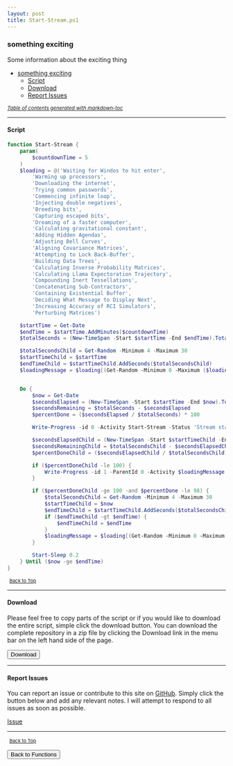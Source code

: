 ```yaml
---
layout: post
title: Start-Stream.ps1
---
```


### something exciting

Some information about the exciting thing

- [something exciting](#something-exciting)
  - [Script](#script)
  - [Download](#download)
  - [Report Issues](#report-issues)

<small><i><a href='http://ecotrust-canada.github.io/markdown-toc/'>Table of contents generated with markdown-toc</a></i></small>

---

#### Script

```powershell
function Start-Stream {
    param(
        $countdownTime = 5
    )
    $loading = @('Waiting for Windos to hit enter',
        'Warming up processors',
        'Downloading the internet',
        'Trying common passwords',
        'Commencing infinite loop',
        'Injecting double negatives',
        'Breeding bits',
        'Capturing escaped bits',
        'Dreaming of a faster computer',
        'Calculating gravitational constant',
        'Adding Hidden Agendas',
        'Adjusting Bell Curves',
        'Aligning Covariance Matrices',
        'Attempting to Lock Back-Buffer',
        'Building Data Trees',
        'Calculating Inverse Probability Matrices',
        'Calculating Llama Expectoration Trajectory',
        'Compounding Inert Tessellations',
        'Concatenating Sub-Contractors',
        'Containing Existential Buffer',
        'Deciding What Message to Display Next',
        'Increasing Accuracy of RCI Simulators',
        'Perturbing Matrices')

    $startTime = Get-Date
    $endTime = $startTime.AddMinutes($countdownTime)
    $totalSeconds = (New-TimeSpan -Start $startTime -End $endTime).TotalSeconds

    $totalSecondsChild = Get-Random -Minimum 4 -Maximum 30
    $startTimeChild = $startTime
    $endTimeChild = $startTimeChild.AddSeconds($totalSecondsChild)
    $loadingMessage = $loading[(Get-Random -Minimum 0 -Maximum ($loading.Length - 1))]


    Do {
        $now = Get-Date
        $secondsElapsed = (New-TimeSpan -Start $startTime -End $now).TotalSeconds
        $secondsRemaining = $totalSeconds - $secondsElapsed
        $percentDone = ($secondsElapsed / $totalSeconds) * 100

        Write-Progress -id 0 -Activity Start-Stream -Status 'Stream starting soon' -PercentComplete $percentDone -SecondsRemaining $secondsRemaining

        $secondsElapsedChild = (New-TimeSpan -Start $startTimeChild -End $now).TotalSeconds
        $secondsRemainingChild = $totalSecondsChild - $secondsElapsedChild
        $percentDoneChild = ($secondsElapsedChild / $totalSecondsChild) * 100

        if ($percentDoneChild -le 100) {
            Write-Progress -id 1 -ParentId 0 -Activity $loadingMessage -PercentComplete $percentDoneChild -SecondsRemaining $secondsRemainingChild
        }

        if ($percentDoneChild -ge 100 -and $percentDone -le 98) {
            $totalSecondsChild = Get-Random -Minimum 4 -Maximum 30
            $startTimeChild = $now
            $endTimeChild = $startTimeChild.AddSeconds($totalSecondsChild)
            if ($endTimeChild -gt $endTime) {
                $endTimeChild = $endTime
            }
            $loadingMessage = $loading[(Get-Random -Minimum 0 -Maximum ($loading.Length - 1))]
        }

        Start-Sleep 0.2
    } Until ($now -ge $endTime)
}
```

<span style="font-size:11px;"><a href="#"><i class="fas fa-caret-up" aria-hidden="true" style="color: white; margin-right:5px;"></i>Back to Top</a></span>

---

#### Download

Please feel free to copy parts of the script or if you would like to download the entire script, simple click the download button. You can download the complete repository in a zip file by clicking the Download link in the menu bar on the left hand side of the page.

<button class="btn" type="submit" onclick="window.open('/PowerShell/functions/Start-Stream.ps1')">
    <i class="fa fa-cloud-download-alt">
    </i>
        Download
</button>

---

#### Report Issues

You can report an issue or contribute to this site on <a href="https://github.com/BanterBoy/scripts-blog/issues">GitHub</a>. Simply click the button below and add any relevant notes. I will attempt to respond to all issues as soon as possible.

<!-- Place this tag where you want the button to render. -->

<a class="github-button" href="https://github.com/BanterBoy/scripts-blog/issues/new?title=Start-Stream.ps1&body=There is a problem with this function. Please find details below." data-show-count="true" aria-label="Issue BanterBoy/scripts-blog on GitHub">Issue</a>

---

<span style="font-size:11px;"><a href="#"><i class="fas fa-caret-up" aria-hidden="true" style="color: white; margin-right:5px;"></i>Back to Top</a></span>

<a href="/menu/_pages/functions.html">
    <button class="btn">
        <i class='fas fa-reply'>
        </i>
            Back to Functions
    </button>
</a>

[1]: http://ecotrust-canada.github.io/markdown-toc
[2]: https://github.com/googlearchive/code-prettify
